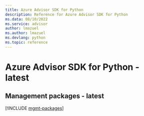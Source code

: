 ```yaml
---
title: Azure Advisor SDK for Python
description: Reference for Azure Advisor SDK for Python
ms.data: 08/10/2022
ms.service: advisor
author: lmazuel
ms.author: lmazuel
ms.devlang: python
ms.topic: reference
---
```

# Azure Advisor SDK for Python - latest

## Management packages - latest
[!INCLUDE [mgmt-packages](advisor-mgmt-index.md)]